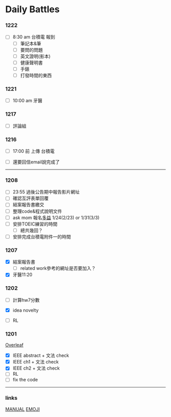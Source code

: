# Daily Battles

### 1222

- [ ] 8:30 am 台積電 報到
  - [ ] 筆記本&筆
  - [ ] 要問的問題
  - [ ] 英文證明(影本)
  - [ ] 健康聲明書
  - [ ] 手錶
  - [ ] 打發時間的東西

### 1221

- [ ] 10:00 am 牙醫

### 1217

- [ ] 評論組

### 1216 

- [ ] 17:00 前 上傳 台積電
- [ ] 還要回信email說完成了


---

### 1208

- [ ] 23:55 過後公告期中報告影片網址
- [ ] 確認互評表單回覆
- [ ] 結案報告書繳交
- [ ] 整理code&程式說明文件
- [ ] ask mom 報名[多益](http://www.toeic.com.tw/) 1/24(2/23) or 1/31(3/3)
- [ ] 安排TOEIC練習的時間
  - [ ] 總共幾回？
- [ ] 安排完成台積電附件一的時間

### 1207

- [x] 結案報告書
  - [ ] related work參考的網址是否要加入？
- [x] 牙醫11:20

### 1202

- [ ] 計算hw7分數
- [x] idea novelty
- [ ] RL


### 1201
[Overleaf](https://www.overleaf.com/project/5fbf6e00af489652fee49f9f)

- [x] IEEE abstract + 文法 check
- [x] IEEE ch1 + 文法 check
- [x] IEEE ch2 + 文法 check
- [ ] RL
- [ ] fix the code

---

### links

[MANUAL](https://hackmd.io/features-tw?both)
[EMOJI](https://github.com/ikatyang/emoji-cheat-sheet)



